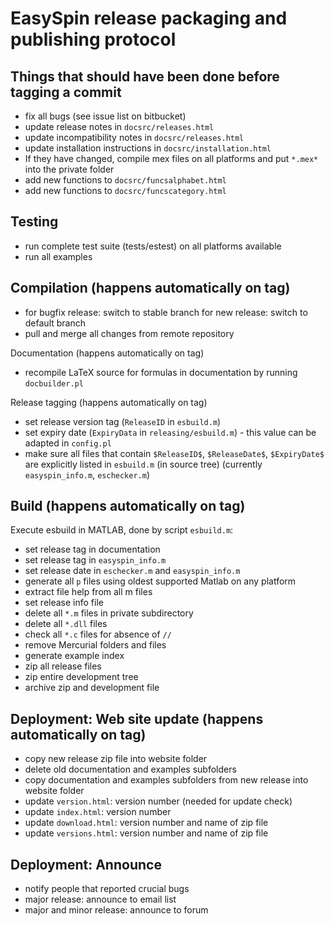 # EasySpin release packaging and publishing protocol

## Things that should have been done before tagging a commit
- fix all bugs (see issue list on bitbucket)
- update release notes in `docsrc/releases.html`
- update incompatibility notes in `docsrc/releases.html`
- update installation instructions in `docsrc/installation.html`
- If they have changed, compile mex files on all platforms and 
  put `*.mex*` into the private folder
- add new functions to `docsrc/funcsalphabet.html`
- add new functions to `docsrc/funcscategory.html`

## Testing
- run complete test suite (tests/estest) on all platforms available
- run all examples

## Compilation (happens automatically on tag)
- for bugfix release: switch to stable branch
  for new release: switch to default branch
- pull and merge all changes from remote repository

Documentation (happens automatically on tag)
- recompile LaTeX source for formulas in documentation by running
  `docbuilder.pl`

Release tagging (happens automatically on tag)
- set release version tag (`ReleaseID` in `esbuild.m`)
- set expiry date (`ExpiryData` in 
  `releasing/esbuild.m`) - this value can be adapted in `config.pl`
- make sure all files that contain `$ReleaseID$`, `$ReleaseDate$`, `$ExpiryDate$` are
  explicitly listed in `esbuild.m` (in source tree)
  (currently `easyspin_info.m`, `eschecker.m`)

## Build (happens automatically on tag)
Execute esbuild in MATLAB, done by script `esbuild.m`:
- set release tag in documentation
- set release tag in `easyspin_info.m`
- set release date in `eschecker.m` and `easyspin_info.m`
- generate all `p` files using oldest supported Matlab on any platform
- extract file help from all m files
- set release info file
- delete all `*.m` files in private subdirectory
- delete all `*.dll` files
- check all `*.c` files for absence of `//`
- remove Mercurial folders and files
- generate example index
- zip all release files
- zip entire development tree
- archive zip and development file

## Deployment: Web site update (happens automatically on tag)
- copy new release zip file into website folder
- delete old documentation and examples subfolders
- copy documentation and examples subfolders from new release into website folder
- update `version.html`: version number (needed for update check)
- update `index.html`: version number
- update `download.html`: version number and name of zip file
- update `versions.html`: version number and name of zip file

## Deployment: Announce
- notify people that reported crucial bugs
- major release: announce to email list
- major and minor release: announce to forum
